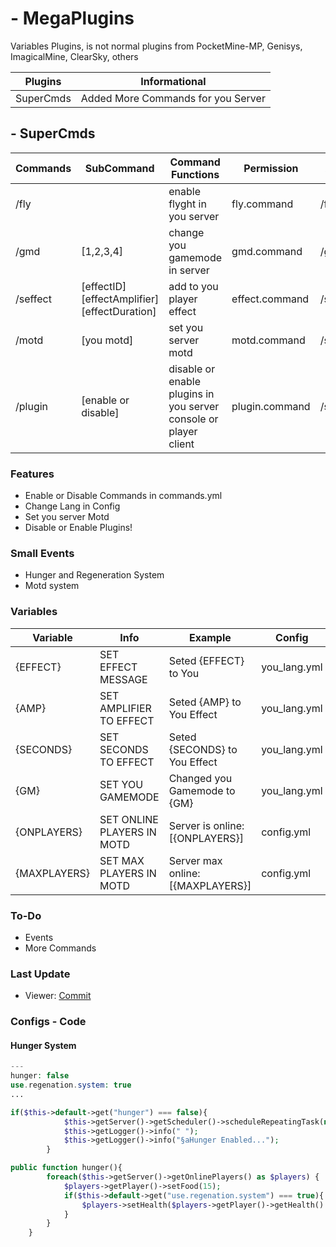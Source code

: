 # - MegaPlugins
Variables Plugins, is not normal plugins from PocketMine-MP, Genisys, ImagicalMine, ClearSky, others

| Plugins | Informational |
| ---- | ------ |
| SuperCmds | Added More Commands for you Server |


## - SuperCmds
| Commands | SubCommand | Command Functions | Permission | Aliases |
| -------- | -------- | ----------------| ----------- | ------- |
| /fly | <not found> | enable flyght in you server | fly.command | /flyght |
| /gmd | [1,2,3,4] | change you gamemode in server | gmd.command | /gmode | 
| /seffect | [effectID] [effectAmplifier] [effectDuration] | add to you player effect | effect.command | /seffecter | 
| /motd | [you motd] | set you server motd | motd.command | /smotd |
| /plugin | [enable or disable] | disable or enable plugins in you server console or player client | plugin.command | /splg |

### Features
- Enable or Disable Commands in commands.yml
- Change Lang in Config
- Set you server Motd
- Disable or Enable Plugins!

### Small Events
- Hunger and Regeneration System
- Motd system

### Variables
| Variable | Info | Example | Config |
| ------- | ---- | ------ | ----- |
| {EFFECT} | SET EFFECT MESSAGE | Seted {EFFECT} to You | you_lang.yml |
| {AMP} | SET AMPLIFIER TO EFFECT | Seted {AMP} to You Effect | you_lang.yml |
| {SECONDS} | SET SECONDS TO EFFECT | Seted {SECONDS} to You Effect | you_lang.yml |
| {GM} | SET YOU GAMEMODE | Changed you Gamemode to {GM} | you_lang.yml |
| {ONPLAYERS} | SET ONLINE PLAYERS IN MOTD | Server is online: [{ONPLAYERS}] | config.yml |
| {MAXPLAYERS} | SET MAX PLAYERS IN MOTD | Server max online: [{MAXPLAYERS}] | config.yml |

### To-Do
- Events
- More Commands

### Last Update
- Viewer: [Commit](https://github.com/RedstoneAlmeida/MegaPlugins/commit/8b162d70cb29c9e0d4a899002ec728bfa18d2d5c)

### Configs - Code
#### Hunger System
```php
---
hunger: false
use.regenation.system: true
...
```

```php
if($this->default->get("hunger") === false){
            $this->getServer()->getScheduler()->scheduleRepeatingTask(new CallbackTask(array($this, "hunger")), 10);
            $this->getLogger()->info(" ");
            $this->getLogger()->info("§aHunger Enabled...");
        }

public function hunger(){
        foreach($this->getServer()->getOnlinePlayers() as $players) {
            $players->getPlayer()->setFood(15);
            if($this->default->get("use.regenation.system") === true){
                $players->setHealth($players->getPlayer()->getHealth() + 1);
            }
        }
    }
```
